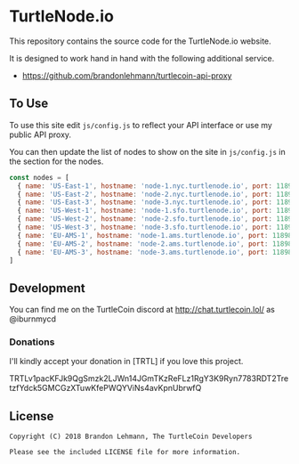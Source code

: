 # TurtleNode.io

This repository contains the source code for the TurtleNode.io website.

It is designed to work hand in hand with the following additional service.

* https://github.com/brandonlehmann/turtlecoin-api-proxy

## To Use

To use this site edit ``js/config.js`` to reflect your API interface or use my public API proxy.

You can then update the list of nodes to show on the site in ``js/config.js`` in the section for the nodes.

```javascript
const nodes = [
  { name: 'US-East-1', hostname: 'node-1.nyc.turtlenode.io', port: 11898, region: 'US East' },
  { name: 'US-East-2', hostname: 'node-2.nyc.turtlenode.io', port: 11898, region: 'US East' },
  { name: 'US-East-3', hostname: 'node-3.nyc.turtlenode.io', port: 11898, region: 'US East' },
  { name: 'US-West-1', hostname: 'node-1.sfo.turtlenode.io', port: 11898, region: 'US West' },
  { name: 'US-West-2', hostname: 'node-2.sfo.turtlenode.io', port: 11898, region: 'US West' },
  { name: 'US-West-3', hostname: 'node-3.sfo.turtlenode.io', port: 11898, region: 'US West' },
  { name: 'EU-AMS-1', hostname: 'node-1.ams.turtlenode.io', port: 11898, region: 'Europe' },
  { name: 'EU-AMS-2', hostname: 'node-2.ams.turtlenode.io', port: 11898, region: 'Europe' },
  { name: 'EU-AMS-3', hostname: 'node-3.ams.turtlenode.io', port: 11898, region: 'Europe' }
]
```

## Development

You can find me on the TurtleCoin discord at http://chat.turtlecoin.lol/ as @iburnmycd

### Donations

I'll kindly accept your donation in [TRTL] if you love this project.

TRTLv1pacKFJk9QgSmzk2LJWn14JGmTKzReFLz1RgY3K9Ryn7783RDT2TretzfYdck5GMCGzXTuwKfePWQYViNs4avKpnUbrwfQ

## License

```
Copyright (C) 2018 Brandon Lehmann, The TurtleCoin Developers

Please see the included LICENSE file for more information.
```